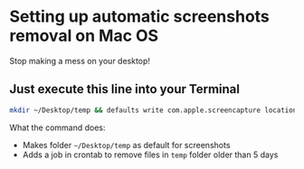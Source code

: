 # Setting up automatic screenshots removal on Mac OS
Stop making a mess on your desktop!

## Just execute this line into your Terminal

```bash
mkdir ~/Desktop/temp && defaults write com.apple.screencapture location  ~/Desktop/temp && (crontab -l 2>/dev/null; echo "0 0 * * * /usr/bin/find ~/Desktop/temp -type f -mtime +5 -exec rm '{}' +;") | crontab -
```

What the command does:
- Makes folder `~/Desktop/temp` as default for screenshots
- Adds a job in crontab to remove files in `temp` folder older than 5 days
